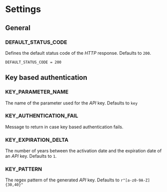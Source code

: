 # Settings

## General

### DEFAULT_STATUS_CODE

Defines the default status code of the *HTTP* response. Defaults to `200`.

    DEFAULT_STATUS_CODE = 200


## Key based authentication

### KEY\_PARAMETER_NAME 

The name of the parameter used for the *API* key. Defaults to `key`

### KEY\_AUTHENTICATION_FAIL

Message to return in case key based authentication fails.

### KEY\_EXPIRATION_DELTA

The number of years between the activation date and the expiration date of an *API* key. Defaults to `1`.

### KEY_PATTERN   

The regex pattern of the generated *API* key. Defaults to `r"[a-z0-9A-Z]{30,40}"`
